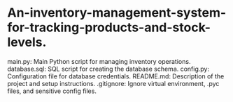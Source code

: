 # An-inventory-management-system-for-tracking-products-and-stock-levels.
main.py: Main Python script for managing inventory operations. database.sql: SQL script for creating the database schema. config.py: Configuration file for database credentials. README.md: Description of the project and setup instructions. .gitignore: Ignore virtual environment, .pyc files, and sensitive config files.
